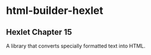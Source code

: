 # html-builder-hexlet
## Hexlet Chapter 15


A library that converts specially formatted text into HTML.
 
